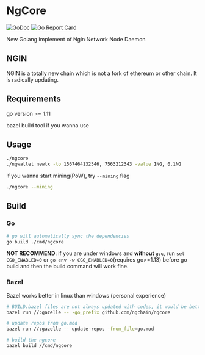 # NgCore

[![GoDoc](https://godoc.org/github.com/ngchain/ngcore?status.svg)](http://godoc.org/github.com/ngchain/ngcore)
[![Go Report Card](https://goreportcard.com/badge/github.com/ngchain/ngcore)](https://goreportcard.com/report/github.com/ngchain/ngcore)

New Golang implement of Ngin Network Node Daemon

## NGIN

NGIN is a totally new chain which is not a fork of ethereum or other chain. It is radically updating.

## Requirements

go version >= 1.11

bazel build tool if you wanna use

## Usage

```bash
./ngcore
./ngwallet newtx -to 1567464132546, 7563212343 -value 1NG, 0.1NG  
``` 

if you wanna start mining(PoW), try `--mining` flag

```bash
./ngcore --mining
```

## Build

### Go

```bash
# go will automatically sync the dependencies
go build ./cmd/ngcore
```

**NOT RECOMMEND**: if you are under windows and **without `gcc`**, run `set CGO_ENABLED=0` or `go env -w CGO_ENABLED=0`(requires go>=1.13) before go build and then the build command will work fine.

### Bazel

Bazel works better in linux than windows (personal experience)

```bash
# BUILD.bazel files are not always updated with codes, it would be better update them (with gazelle)
bazel run //:gazelle -- -go_prefix github.com/ngchain/ngcore

# update repos from go.mod
bazel run //:gazelle -- update-repos -from_file=go.mod

# build the ngcore
bazel build //cmd/ngcore
```
